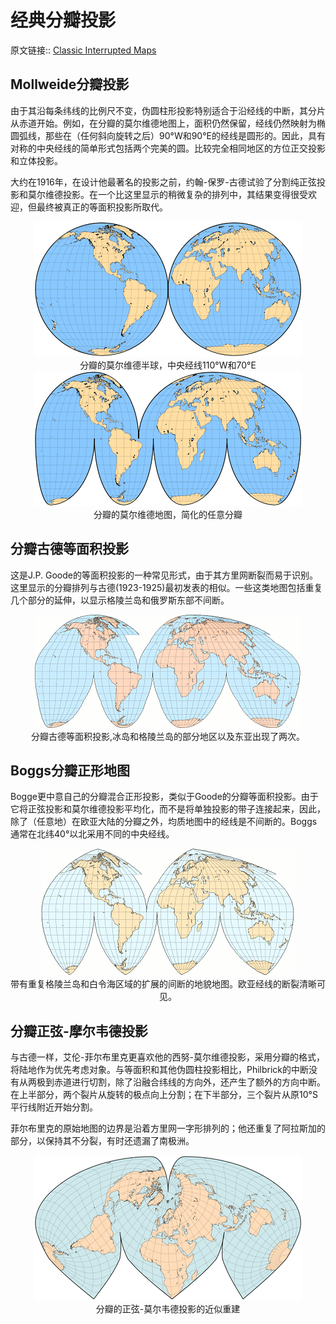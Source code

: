 # 经典分瓣投影
原文链接:: [Classic Interrupted Maps](https://web.archive.org/web/20180302051001/http://www.progonos.com/furuti/MapProj/Normal/ProjInt/ProjIntC/projIntC.html)

## Mollweide分瓣投影

由于其沿每条纬线的比例尺不变，伪圆柱形投影特别适合于沿经线的中断，其分片从赤道开始。例如，在分瓣的莫尔维德地图上，面积仍然保留，经线仍然映射为椭圆弧线，那些在（任何斜向旋转之后）90°W和90°E的经线是圆形的。因此，具有对称的中央经线的简单形式包括两个完美的圆。比较完全相同地区的方位正交投影和立体投影。

大约在1916年，在设计他最著名的投影之前，约翰-保罗-古德试验了分割纯正弦投影和莫尔维德投影。在一个比这里显示的稍微复杂的排列中，其结果变得很受欢迎，但最终被真正的等面积投影所取代。

<div align="center"><img src="./asserts/image_1625404223795_0.png"/></div>
<center>  分瓣的莫尔维德半球，中央经线110°W和70°E</center>
<div align="center"><img src="./asserts/image_1625404365069_0.png"/></div> 
<center> 分瓣的莫尔维德地图，简化的任意分瓣</center>

## 分瓣古德等面积投影

这是J.P. Goode的等面积投影的一种常见形式，由于其方里网断裂而易于识别。这里显示的分瓣排列与古德(1923-1925)最初发表的相似。一些这类地图包括重复几个部分的延伸，以显示格陵兰岛和俄罗斯东部不间断。

<div align="center"><img src="./asserts/image_1625404575300_0.png"/></div> 
<center> 分瓣古德等面积投影,冰岛和格陵兰岛的部分地区以及东亚出现了两次。</center>

## Boggs分瓣正形地图

Bogge更中意自己的分瓣混合正形投影，类似于Goode的分瓣等面积投影。由于它将正弦投影和莫尔维德投影平均化，而不是将单独投影的带子连接起来，因此，除了（任意地）在欧亚大陆的分瓣之外，均质地图中的经线是不间断的。Boggs通常在北纬40°以北采用不同的中央经线。

<div align="center"><img src="./asserts/image_1625405066859_0.png"/></div> 
<center> 带有重复格陵兰岛和白令海区域的扩展的间断的地貌地图。欧亚经线的断裂清晰可见。</center>

## 分瓣正弦-摩尔韦德投影

与古德一样，艾伦-菲尔布里克更喜欢他的西努-莫尔维德投影，采用分瓣的格式，将陆地作为优先考虑对象。与等面积和其他伪圆柱投影相比，Philbrick的中断没有从两极到赤道进行切割，除了沿融合纬线的方向外，还产生了额外的方向中断。在上半部分，两个裂片从旋转的极点向上分割；在下半部分，三个裂片从原10°S平行线附近开始分割。

菲尔布里克的原始地图的边界是沿着方里网一字形排列的；他还重复了阿拉斯加的部分，以保持其不分裂，有时还遗漏了南极洲。

<div align="center"><img src="./asserts/image_1625405292017_0.png"/></div> 
<center>分瓣的正弦-莫尔韦德投影的近似重建</center>
